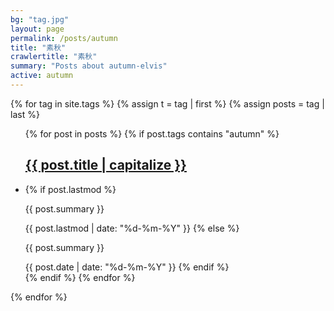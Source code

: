 ```yaml
---
bg: "tag.jpg"
layout: page
permalink: /posts/autumn
title: "素秋"
crawlertitle: "素秋"
summary: "Posts about autumn-elvis"
active: autumn
---
```


{% for tag in site.tags %}
  {% assign t = tag | first %}
  {% assign posts = tag | last %}

  <ul class="year">
    {% for post in posts %}
      {% if post.tags contains "autumn" %}
        <h2 class="category-key" id="{{ post.title | downcase }}"><a href="{{ post.url | relative_url}}">{{ post.title | capitalize }}</a></h2>
        <li>
          {% if post.lastmod %}
            <p>{{ post.summary }}</p>
            <span class="date">{{ post.lastmod | date: "%d-%m-%Y"  }}</span>
          {% else %}
            <p>{{ post.summary }}</p>
            <span class="date">{{ post.date | date: "%d-%m-%Y"  }}</span>
          {% endif %}  
        </li>
      {% endif %}
    {% endfor %}
  </ul>

{% endfor %}
